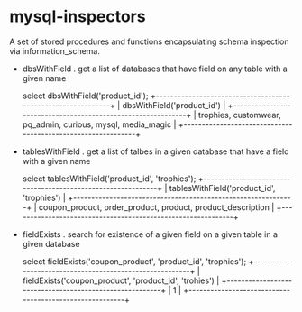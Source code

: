 mysql-inspectors
================

A set of stored procedures and functions encapsulating schema inspection via information_schema.

- dbsWithField
 . get a list of databases that have field on any table with a given name

    select dbsWithField('product_id');
    +-------------------------------------------------------------+
    | dbsWithField('product_id')                                  |
    +-------------------------------------------------------------+
    | trophies, customwear, pq_admin, curious, mysql, media_magic |
    +-------------------------------------------------------------+

- tablesWithField
 . get a list of talbes in a given database that have a field with a given name

    select tablesWithField('product_id', 'trophies');
    +-------------------------------------------------------------+
    | tablesWithField('product_id', 'trophies')                   |
    +-------------------------------------------------------------+
    | coupon_product, order_product, product, product_description |
    +-------------------------------------------------------------+

- fieldExists
 . search for existence of a given field on a given table in a given database

    select fieldExists('coupon_product', 'product_id', 'trophies');
    +--------------------------------------------------------+
    | fieldExists('coupon_product', 'product_id', 'trohies') |
    +--------------------------------------------------------+
    |                                                      1 |
    +--------------------------------------------------------+

